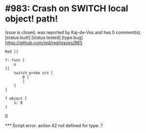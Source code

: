 
#983: Crash on SWITCH local object! path!
================================================================================
Issue is closed, was reported by Kaj-de-Vos and has 0 comment(s).
[status.built] [status.tested] [type.bug]
<https://github.com/red/red/issues/983>

```
Red []

f: func [
    o
][
    switch probe o/x [
        0 [
        ]
    ]
]

f object [
    x: 0
]
```

0

**\* Script error: action 42 not defined for type: 7



